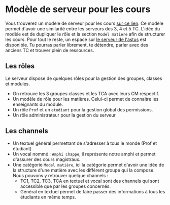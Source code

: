 # Modèle de serveur pour les cours

Vous trouverez un modèle de serveur pour les cours [sur ce lien](https://discord.new/yUDAYNapWQRq). Ce modèle permet d'avoir une similarité entre les serveurs des 3, 4 et 5 TC. L'idée du modèle est de dupliquer le rôle et la section ``Model matiere`` afin de structurer les cours. Pour tout le reste, un espace sur [le serveur de l'astus](https://discord.com/invite/ukwVPsA) est disponible. Tu pourras parler librement, te détendre, parler avec des anciens TC et trouver plein de ressources.

## Les rôles

Le serveur dispose de quelques rôles pour la gestion des groupes, classes et modules. 

- On retrouve les 3 groupes classes et les TCA avec leurs CM respectif.  
- Un modèle de rôle pour les matières. Celui-ci permet de connaitre les enseignants du module.
- Un rôle ``Prof`` et un ``etudiant`` pour la gestion global des permissions.
- Un rôle administrateur pour la gestion du serveur



##  Les channels

- Un textuel général permettant de s'adresser à tous le monde (Prof et étudiant)
- Un vocal nommé :  ``Amphi Chappe``, il représente notre amphi et permet d'assurer des cours magistraux.
- Une catégorie ``Model matière``, ici la catégorie permet d'avoir une idée de la structure d'une matière avec les différent groupe qui la compose. Nous pouvons y retrouver quelque channels : 
  - TC1, TC2, TC3, TCA en textuel et vocal sont des channels qui sont accessible que par les groupes concernés. 
  - Général en textuel permet de faire passer des informations à tous les étudiants en même temps.

